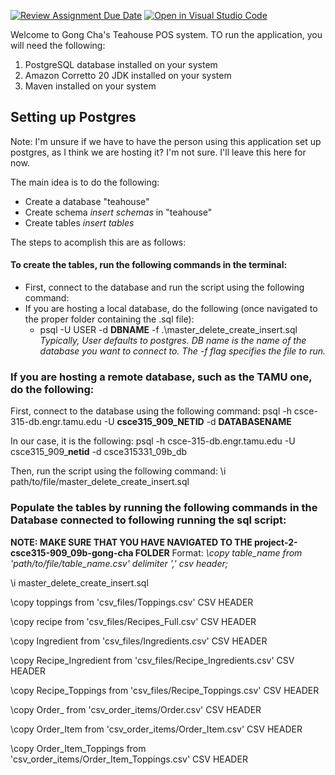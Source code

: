 [![Review Assignment Due Date](https://classroom.github.com/assets/deadline-readme-button-24ddc0f5d75046c5622901739e7c5dd533143b0c8e959d652212380cedb1ea36.svg)](https://classroom.github.com/a/VBB5K7qa)
[![Open in Visual Studio Code](https://classroom.github.com/assets/open-in-vscode-718a45dd9cf7e7f842a935f5ebbe5719a5e09af4491e668f4dbf3b35d5cca122.svg)](https://classroom.github.com/online_ide?assignment_repo_id=12084639&assignment_repo_type=AssignmentRepo)

Welcome to Gong Cha's Teahouse POS system. TO run the application, you will need the following:

1. PostgreSQL database installed on your system
2. Amazon Corretto 20 JDK installed on your system
3. Maven installed on your system

## Setting up Postgres
Note: I'm unsure if we have to have the person using this application set up postgres, as I think we are hosting it? I'm not sure. I'll leave this here for now.

The main idea is to do the following:
- Create a database "teahouse"
- Create schema *insert schemas*  in "teahouse"
- Create tables *insert tables*

The steps to acomplish this are as follows:
#### To create the tables, run the following commands in the terminal:
- First, connect to the database and run the script using the following command:
- If you are hosting a local database, do the following (once navigated to the proper folder containing the .sql file):
    - psql -U USER -d **DBNAME** -f .\master_delete_create_insert.sql
        *Typically, User defaults to postgres. DB name is the name of the database you want to connect to. The -f flag specifies the file to run.*

### If you are hosting a remote database, such as the TAMU one, do the following:

First, connect to the database using the following command:
psql -h csce-315-db.engr.tamu.edu -U **csce315_909_NETID** -d **DATABASENAME**

In our case, it is the following: psql -h csce-315-db.engr.tamu.edu -U csce315_909_**netid** -d csce315331_09b_db

Then, run the script using the following command:
\i path/to/file/master_delete_create_insert.sql

### Populate the tables by running the following commands in the Database connected to following running the sql script:
**NOTE: MAKE SURE THAT YOU HAVE NAVIGATED TO THE project-2-csce315-909_09b-gong-cha FOLDER**
Format: *\copy table_name from 'path/to/file/table_name.csv' delimiter ',' csv header;*

\i master_delete_create_insert.sql

\copy toppings from 'csv_files/Toppings.csv' CSV HEADER

\copy recipe from 'csv_files/Recipes_Full.csv' CSV HEADER

\copy Ingredient from 'csv_files/Ingredients.csv' CSV HEADER

\copy Recipe_Ingredient from 'csv_files/Recipe_Ingredients.csv' CSV HEADER

\copy Recipe_Toppings from 'csv_files/Recipe_Toppings.csv' CSV HEADER

\copy Order_ from 'csv_order_items/Order.csv' CSV HEADER

\copy Order_Item from 'csv_order_items/Order_Item.csv' CSV HEADER

\copy Order_Item_Toppings from 'csv_order_items/Order_Item_Toppings.csv' CSV HEADER

